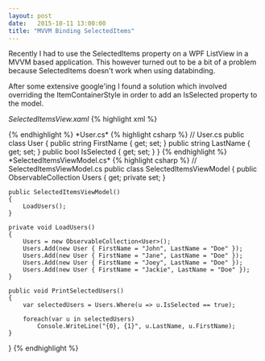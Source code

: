 ```yaml
---
layout: post
date:   2015-10-11 13:00:00
title: "MVVM Binding SelectedItems"
---
```

Recently I had to use the SelectedItems property on a WPF ListView in a MVVM based application. This however turned out to be a bit of a problem because SelectedItems doesn't work when using databinding.

After some extensive google'ing I found a solution which involved overriding the ItemContainerStyle in order to add an IsSelected property to the model.
<div class="seperator"></div>

*SelectedItemsView.xaml*
{% highlight xml %}
<!-- SelectedItemsView.xaml -->
<ListView ItemsSource="{Binding Path=Users}">
	<ListView.View>
		<GridView>
			<GridViewColumn Header="First Name" Width="120" DisplayMemberBinding="{Binding Path=FirstName}" />
			<GridViewColumn Header="Last Name" Width="120" DisplayMemberBinding="{Binding Path=LastName}" />
		</GridView>
	</ListView.View>
	<ListView.ItemContainerStyle>
		<Style TargetType="{x:Type ListViewItem}">
			<Setter Property="IsSelected" Value="{Binding Path=IsSelected, Mode=TwoWay}" />
		</Style>
	</ListView.ItemContainerStyle>
</ListView>
{% endhighlight %}
*User.cs*
{% highlight csharp %}
// User.cs
public class User
{
	public string FirstName { get; set; }
	public string LastName { get; set; }
	public bool IsSelected { get; set; }
}
{% endhighlight %}
*SelectedItemsViewModel.cs*
{% highlight csharp %}
// SelectedItemsViewModel.cs
public class SelectedItemsViewModel
{
	public ObservableCollection<User> Users { get; private set; }

	public SelectedItemsViewModel()
	{
		LoadUsers();
	}

	private void LoadUsers()
	{
		Users = new ObservableCollection<User>();
		Users.Add(new User { FirstName = "John", LastName = "Doe" });
		Users.Add(new User { FirstName = "Jane", LastName = "Doe" });
		Users.Add(new User { FirstName = "Joey", LastName = "Doe" });
		Users.Add(new User { FirstName = "Jackie", LastName = "Doe" });
	}
	
	public void PrintSelectedUsers()
	{
		var selectedUsers = Users.Where(u => u.IsSelected == true);
		
		foreach(var u in selectedUsers)
			Console.WriteLine("{0}, {1}", u.LastName, u.FirstName);
	}
}
{% endhighlight %}
